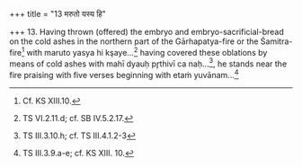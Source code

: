 +++
title = "13 मरुतो यस्य हि"

+++
13. Having thrown (offered) the embryo and embryo-sacrificial-bread on the cold ashes in the northern part of the Gārhapatya-fire or the Śamitra-fire[^2] with maruto yasya hi kşaye...[^1] having covered these oblations by means of cold ashes with mahī dyauḥ pr̥thivī ca naḥ...[^3], he stands near the fire praising with five verses beginning with etaṁ yuvānam...[^4]   



[^1]: TS VI.2.11.d; cf. SB IV.5.2.17.  

[^2]: Cf. KS XIII.10.  

[^3]: TS III.3.10.h; cf. TS III.4.1.2-3  


[^4]: TS III.3.9.a-e; cf. KS XIII. 10.
